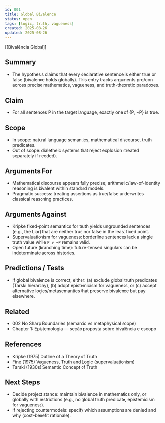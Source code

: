 ```yaml
---
id: 001
title: Global Bivalence
status: open
tags: [logic, truth, vagueness]
created: 2025-08-26
updated: 2025-08-26
---
```

[[Bivalência Global]]
## Summary
- The hypothesis claims that every declarative sentence is either true or false (bivalence holds globally). This entry tracks arguments pro/con across precise mathematics, vagueness, and truth-theoretic paradoxes.

## Claim
- For all sentences P in the target language, exactly one of {P, ¬P} is true.

## Scope
- In scope: natural language semantics, mathematical discourse, truth predicates.
- Out of scope: dialetheic systems that reject explosion (treated separately if needed).

## Arguments For
- Mathematical discourse appears fully precise; arithmetic/law-of-identity reasoning is bivalent within standard models.
- Pragmatic success: treating assertions as true/false underwrites classical reasoning practices.

## Arguments Against
- Kripke fixed-point semantics for truth yields ungrounded sentences (e.g., the Liar) that are neither true nor false in the least fixed point.
- Supervaluationism for vagueness: borderline sentences lack a single truth value while `P ∨ ¬P` remains valid.
- Open future (branching time): future-tensed singulars can be indeterminate across histories.

## Predictions / Tests
- If global bivalence is correct, either: (a) exclude global truth predicates (Tarski hierarchy), (b) adopt epistemicism for vagueness, or (c) accept alternative logics/metasemantics that preserve bivalence but pay elsewhere.

## Related
- 002 No Sharp Boundaries (semantic vs metaphysical scope)
- Chapter 1: Epistemologia — seção proposta sobre bivalência e escopo

## References
- Kripke (1975) Outline of a Theory of Truth
- Fine (1975) Vagueness, Truth and Logic (supervaluationism)
- Tarski (1930s) Semantic Concept of Truth

## Next Steps
- Decide project stance: maintain bivalence in mathematics only, or globally with restrictions (e.g., no global truth predicate, epistemicism for vagueness).
- If rejecting countermodels: specify which assumptions are denied and why (cost–benefit rationale).

